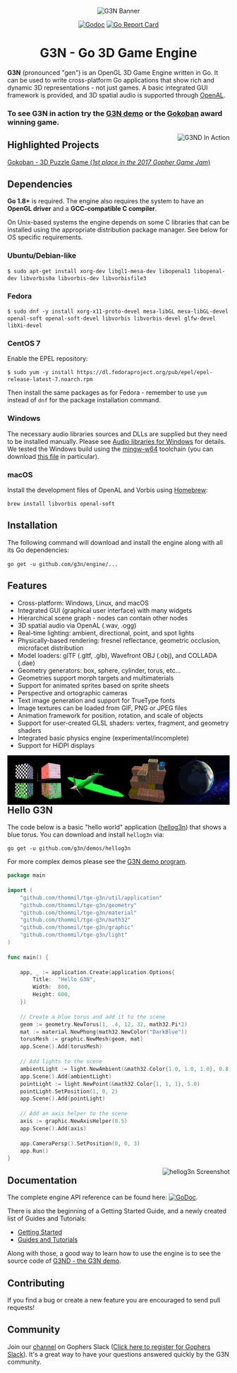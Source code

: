 
  <p align="center"><img width="150" src="https://github.com/g3n/g3nd/blob/master/data/images/g3n_logo.png" alt="G3N Banner"/></p>
  <p align="center">
    <a href="https://godoc.org/github.com/g3n/engine"><img src="https://godoc.org/github.com/g3n/engine?status.svg" alt="Godoc"></img></a>
    <a href="https://goreportcard.com/report/github.com/g3n/engine"><img src="https://goreportcard.com/badge/github.com/g3n/engine"  alt="Go Report Card"/></a>
  </p>
  <p><h1 align="center">G3N - Go 3D Game Engine</h1></p>

**G3N** (pronounced "gen") is an OpenGL 3D Game Engine written in Go.
It can be used to write cross-platform Go applications that show rich and dynamic 3D representations - not just games. A basic integrated GUI framework is provided, and 3D spatial audio is supported through [OpenAL](https://www.openal.org/).

  ### **To see G3N in action try the [G3N demo](https://github.com/g3n/g3nd) or the [Gokoban](https://github.com/danaugrs/gokoban) award winning game.**

  <p align="center">
    <img style="float: right;" src="https://raw.githubusercontent.com/g3n/g3nd/master/data/images/g3nd_screenshots.png" alt="G3ND In Action"/>
  </p>

  ## Highlighted Projects

  [Gokoban - 3D Puzzle Game (_1st place in the 2017 Gopher Game Jam_)](https://github.com/danaugrs/gokoban)

  ## Dependencies

  **Go 1.8+** is required. The engine also requires the system to have an **OpenGL driver** and a **GCC-compatible C compiler**.

  On Unix-based systems the engine depends on some C libraries that can be installed using the appropriate distribution package manager. See below for OS specific requirements.

  ### Ubuntu/Debian-like

    $ sudo apt-get install xorg-dev libgl1-mesa-dev libopenal1 libopenal-dev libvorbis0a libvorbis-dev libvorbisfile3

  ### Fedora

    $ sudo dnf -y install xorg-x11-proto-devel mesa-libGL mesa-libGL-devel openal-soft openal-soft-devel libvorbis libvorbis-devel glfw-devel libXi-devel

  ### CentOS 7

Enable the EPEL repository:

    $ sudo yum -y install https://dl.fedoraproject.org/pub/epel/epel-release-latest-7.noarch.rpm

Then install the same packages as for Fedora - remember to use `yum` instead of `dnf` for the package installation command.

  ### Windows

The necessary audio libraries sources and DLLs are supplied but they need to be installed
manually. Please see [Audio libraries for Windows](audio/windows) for details. We tested the Windows build using the [mingw-w64](https://mingw-w64.org) toolchain (you can download [this file](https://sourceforge.net/projects/mingw-w64/files/Toolchains%20targetting%20Win64/Personal%20Builds/mingw-builds/8.1.0/threads-posix/seh/x86_64-8.1.0-release-posix-seh-rt_v6-rev0.7z) in particular).

  ### macOS

Install the development files of OpenAL and Vorbis using [Homebrew](https://brew.sh/):

    brew install libvorbis openal-soft

  ## Installation

  The following command will download and install the engine along with all its Go dependencies:

  `go get -u github.com/g3n/engine/...`

  ## Features

  * Cross-platform: Windows, Linux, and macOS
  * Integrated GUI (graphical user interface) with many widgets
  * Hierarchical scene graph - nodes can contain other nodes
  * 3D spatial audio via OpenAL (.wav, .ogg)
  * Real-time lighting: ambient, directional, point, and spot lights
  * Physically-based rendering: fresnel reflectance, geometric occlusion, microfacet distribution
  * Model loaders: glTF (.gltf, .glb), Wavefront OBJ (.obj), and COLLADA (.dae)
  * Geometry generators: box, sphere, cylinder, torus, etc...
  * Geometries support morph targets and multimaterials
  * Support for animated sprites based on sprite sheets
  * Perspective and ortographic cameras
  * Text image generation and support for TrueType fonts
  * Image textures can be loaded from GIF, PNG or JPEG files
  * Animation framework for position, rotation, and scale of objects
  * Support for user-created GLSL shaders: vertex, fragment, and geometry shaders
  * Integrated basic physics engine (experimental/incomplete)
  * Support for HiDPI displays

  <p align="center">
    <img style="float: right;" src="https://github.com/g3n/g3n.github.io/raw/master/img/g3n_banner_small.png" alt="G3N Banner"/>
  </p>

  ## Hello G3N

  The code below is a basic "hello world" application 
  ([hellog3n](https://github.com/g3n/demos/tree/master/hellog3n))
  that shows a blue torus.
  You can download and install `hellog3n` via:
    
    go get -u github.com/g3n/demos/hellog3n

  For more complex demos please see the [G3N demo program](https://github.com/g3n/g3nd).

  ```Go
  package main

  import (
      "github.com/thommil/tge-g3n/util/application"
      "github.com/thommil/tge-g3n/geometry"
      "github.com/thommil/tge-g3n/material"
      "github.com/thommil/tge-g3n/math32"
      "github.com/thommil/tge-g3n/graphic"
      "github.com/thommil/tge-g3n/light"
  )

  func main() {

      app, _ := application.Create(application.Options{
          Title:  "Hello G3N",
          Width:  800,
          Height: 600,
      })

      // Create a blue torus and add it to the scene
      geom := geometry.NewTorus(1, .4, 12, 32, math32.Pi*2)
      mat := material.NewPhong(math32.NewColor("DarkBlue"))
      torusMesh := graphic.NewMesh(geom, mat)
      app.Scene().Add(torusMesh)

      // Add lights to the scene
      ambientLight := light.NewAmbient(&math32.Color{1.0, 1.0, 1.0}, 0.8)
      app.Scene().Add(ambientLight)
      pointLight := light.NewPoint(&math32.Color{1, 1, 1}, 5.0)
      pointLight.SetPosition(1, 0, 2)
      app.Scene().Add(pointLight)

      // Add an axis helper to the scene
      axis := graphic.NewAxisHelper(0.5)
      app.Scene().Add(axis)

      app.CameraPersp().SetPosition(0, 0, 3)
      app.Run()
  }
  ```

  <p align="center">
    <img style="float: right;" src="https://github.com/g3n/demos/blob/master/hellog3n/screenshot.png" alt="hellog3n Screenshot"/>
  </p>

  ## Documentation

  The complete engine API reference can be found here: [![GoDoc](https://godoc.org/github.com/g3n/engine?status.svg)](https://godoc.org/github.com/g3n/engine).

  There is also the beginning of a Getting Started Guide, and a newly created list of Guides and Tutorials:

  * [Getting Started](https://github.com/g3n/engine/wiki/Getting-Started-(WIP))
  * [Guides and Tutorials](https://github.com/g3n/engine/wiki/Guides-and-Tutorials)

  Along with those, a good way to learn how to use the engine is to see the source code of [G3ND - the G3N demo](https://github.com/g3n/g3nd).
  
  ## Contributing

  If you find a bug or create a new feature you are encouraged to send pull requests!

  ## Community

  Join our [channel](https://gophers.slack.com/messages/g3n) on Gophers Slack ([Click here to register for Gophers Slack](https://invite.slack.golangbridge.org/)). It's a great way to have your questions answered quickly by the G3N community.
